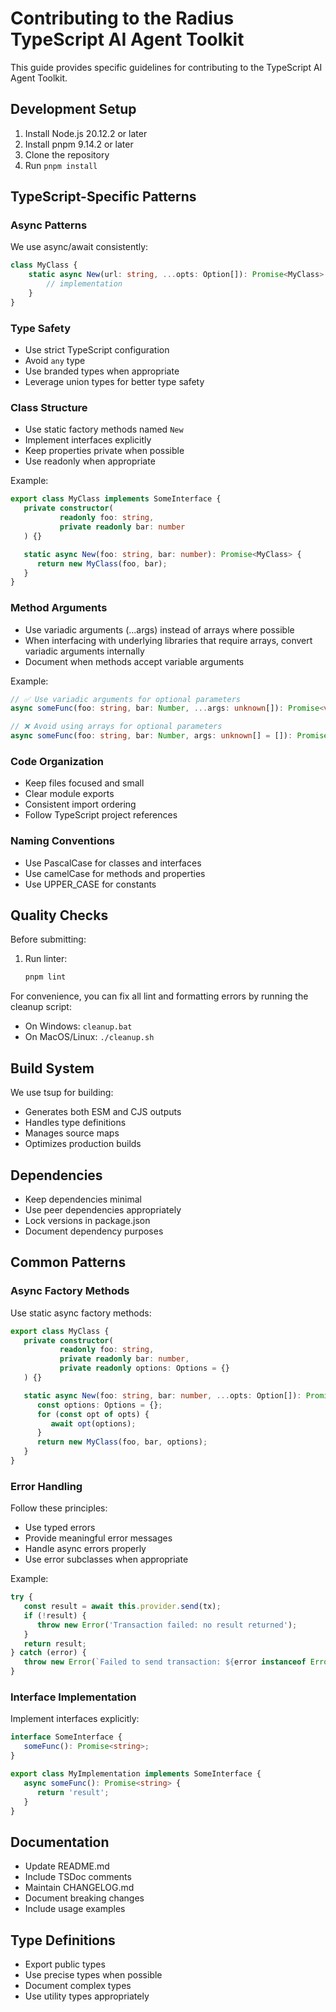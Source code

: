 # Contributing to the Radius TypeScript AI Agent Toolkit

This guide provides specific guidelines for contributing to the TypeScript AI Agent Toolkit.

## Development Setup

1. Install Node.js 20.12.2 or later
2. Install pnpm 9.14.2 or later
3. Clone the repository
4. Run `pnpm install`

## TypeScript-Specific Patterns

### Async Patterns

We use async/await consistently:
```typescript
class MyClass {
    static async New(url: string, ...opts: Option[]): Promise<MyClass> {
        // implementation
    }
}
```

### Type Safety

- Use strict TypeScript configuration
- Avoid `any` type
- Use branded types when appropriate
- Leverage union types for better type safety

### Class Structure

- Use static factory methods named `New`
- Implement interfaces explicitly
- Keep properties private when possible
- Use readonly when appropriate

Example:
```typescript
export class MyClass implements SomeInterface {
   private constructor(
           readonly foo: string,
           private readonly bar: number
   ) {}

   static async New(foo: string, bar: number): Promise<MyClass> {
      return new MyClass(foo, bar);
   }
}
```

### Method Arguments

- Use variadic arguments (...args) instead of arrays where possible
- When interfacing with underlying libraries that require arrays, convert variadic arguments internally
- Document when methods accept variable arguments

Example:
```typescript
// ✅ Use variadic arguments for optional parameters
async someFunc(foo: string, bar: Number, ...args: unknown[]): Promise<void>

// ❌ Avoid using arrays for optional parameters
async someFunc(foo: string, bar: Number, args: unknown[] = []): Promise<void>
```

### Code Organization

- Keep files focused and small
- Clear module exports
- Consistent import ordering
- Follow TypeScript project references

### Naming Conventions

- Use PascalCase for classes and interfaces
- Use camelCase for methods and properties
- Use UPPER_CASE for constants

## Quality Checks

Before submitting:

1. Run linter:
   ```bash
   pnpm lint
   ```

For convenience, you can fix all lint and formatting errors by running the cleanup script:

- On Windows: `cleanup.bat`
- On MacOS/Linux: `./cleanup.sh`

## Build System

We use tsup for building:
- Generates both ESM and CJS outputs
- Handles type definitions
- Manages source maps
- Optimizes production builds

## Dependencies

- Keep dependencies minimal
- Use peer dependencies appropriately
- Lock versions in package.json
- Document dependency purposes

## Common Patterns

### Async Factory Methods

Use static async factory methods:
```typescript
export class MyClass {
   private constructor(
           readonly foo: string,
           private readonly bar: number,
           private readonly options: Options = {}
   ) {}

   static async New(foo: string, bar: number, ...opts: Option[]): Promise<MyClass> {
      const options: Options = {};
      for (const opt of opts) {
         await opt(options);
      }
      return new MyClass(foo, bar, options);
   }
}
```

### Error Handling

Follow these principles:
- Use typed errors
- Provide meaningful error messages
- Handle async errors properly
- Use error subclasses when appropriate

Example:
```typescript
try {
   const result = await this.provider.send(tx);
   if (!result) {
      throw new Error('Transaction failed: no result returned');
   }
   return result;
} catch (error) {
   throw new Error(`Failed to send transaction: ${error instanceof Error ? error.message : String(error)}`);
}
```

### Interface Implementation

Implement interfaces explicitly:
```typescript
interface SomeInterface {
   someFunc(): Promise<string>;
}

export class MyImplementation implements SomeInterface {
   async someFunc(): Promise<string> {
      return 'result';
   }
}
```

## Documentation

- Update README.md
- Include TSDoc comments
- Maintain CHANGELOG.md
- Document breaking changes
- Include usage examples

## Type Definitions

- Export public types
- Use precise types when possible
- Document complex types
- Use utility types appropriately
